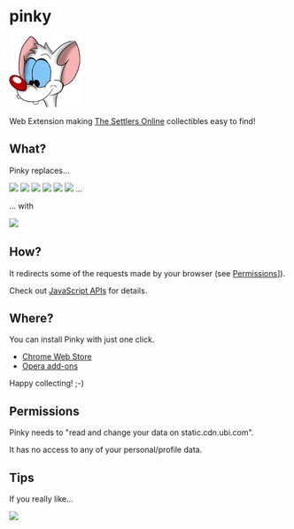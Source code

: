 pinky
=====

![](icon.png)

Web Extension making [The Settlers Online](http://www.thesettlersonline.com/) collectibles easy to find!

## What?

Pinky replaces...

![](http://static.cdn.ubi.com/0018/live/GFX_HASHED/building_lib/41b8238caac031c265efe08544a21ac4be91f534.png)
![](http://static.cdn.ubi.com/0018/live/GFX_HASHED/building_lib/7dc1e1f289646ba15aeef107efe7026ebb58e8b1.png)
![](http://static.cdn.ubi.com/0018/live/GFX_HASHED/building_lib/8257a3e50f6ae19db4aeb2c978949b2d81021a61.png)
![](http://static.cdn.ubi.com/0018/live/GFX_HASHED/building_lib/bd76cd8196c23aaf73139bc263002cf759afc1ce.png)
![](http://static.cdn.ubi.com/0018/live/GFX_HASHED/building_lib/db5c26a467c4f5dee9804c7c88417103515c326a.png)
![](http://static.cdn.ubi.com/0018/live/GFX_HASHED/building_lib/f237f6c7e3b6c6aac01ae7f51cd917bdeb6ddec2.png)
...

... with

![](http://dummyimage.com/48x48/ff00ff/ff00ff.png)

## How?

It redirects some of the requests made by your browser (see [Permissions](#permissions)]).

Check out [JavaScript APIs](https://developer.chrome.com/extensions/webRequest) for details.

## Where?

You can install Pinky with just one click.

- [Chrome Web Store](https://chrome.google.com/webstore/detail/pinky/eijmklfnehnnkbfcoabieogaomookbna)
- [Opera add-ons](https://addons.opera.com/extensions/details/pinky/)

<!--
- [Firefox Add-Ons](https://addons.mozilla.org/en-US/firefox/addon/_pinky)
-->

Happy collecting! ;-)

## Permissions

Pinky needs to "read and change your data on static.cdn.ubi.com".

It has no access to any of your personal/profile data.

## Tips

If you really like...

<a href="https://www.paypal.com/cgi-bin/webscr?cmd=_donations&business=BVCT6E8FW7P7Q&lc=US&item_name=perceptron8%2fpinky&currency_code=USD&bn=PP%2dDonationsBF%3abtn_donate_LG%2egif%3aNonHosted"><img src="https://www.paypalobjects.com/en_US/i/btn/btn_donate_LG.gif"/></a>
